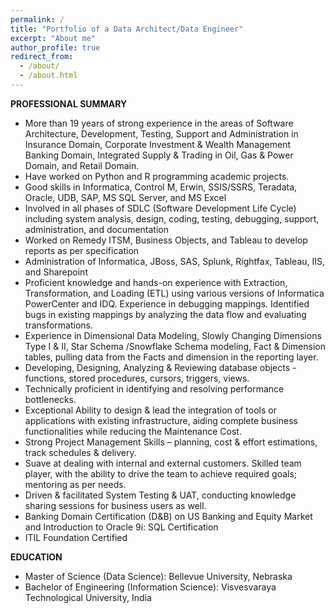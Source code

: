 ```yaml
---
permalink: /
title: "Portfolio of a Data Architect/Data Engineer"
excerpt: "About me"
author_profile: true
redirect_from: 
  - /about/
  - /about.html
---
```


**PROFESSIONAL SUMMARY**

	
- More than 19 years of strong experience in the areas of Software Architecture, Development, Testing, Support and Administration in Insurance Domain, Corporate Investment & Wealth Management Banking Domain, Integrated Supply & Trading in Oil, Gas & Power Domain, and Retail Domain.
- Have worked on Python and R programming academic projects.
- Good skills in Informatica, Control M, Erwin, SSIS/SSRS, Teradata, Oracle, UDB, SAP, MS SQL Server, and MS Excel
- Involved in all phases of SDLC (Software Development Life Cycle) including system analysis, design, coding, testing, debugging, support, administration, and documentation
- Worked on Remedy ITSM, Business Objects, and Tableau to develop reports as per specification
- Administration of Informatica, JBoss, SAS, Splunk, Rightfax, Tableau, IIS, and Sharepoint
- Proficient knowledge and hands-on experience with Extraction, Transformation, and Loading (ETL) using various versions of Informatica PowerCenter and IDQ. Experience in debugging mappings. Identified bugs in existing mappings by analyzing the data flow and evaluating transformations.
- Experience in Dimensional Data Modeling, Slowly Changing Dimensions Type I & II, Star Schema /Snowflake Schema modeling, Fact & Dimension tables, pulling data from the Facts and dimension in the reporting layer.
- Developing, Designing, Analyzing & Reviewing database objects - functions, stored procedures, cursors, triggers, views.
- Technically proficient in identifying and resolving performance bottlenecks. 
- Exceptional Ability to design & lead the integration of tools or applications with existing infrastructure, aiding complete business functionalities while reducing the Maintenance Cost.
- Strong Project Management Skills – planning, cost & effort estimations, track schedules & delivery.
- Suave at dealing with internal and external customers. Skilled team player, with the ability to drive the team to achieve required goals; mentoring as per needs.
- Driven & facilitated System Testing & UAT, conducting knowledge sharing sessions for business users as well.
- Banking Domain Certification (D&B) on US Banking and Equity Market and Introduction to Oracle 9i: SQL Certification
- ITIL Foundation Certified

**EDUCATION**
- Master of Science (Data Science): Bellevue University, Nebraska
- Bachelor of Engineering (Information Science): Visvesvaraya Technological University, India

